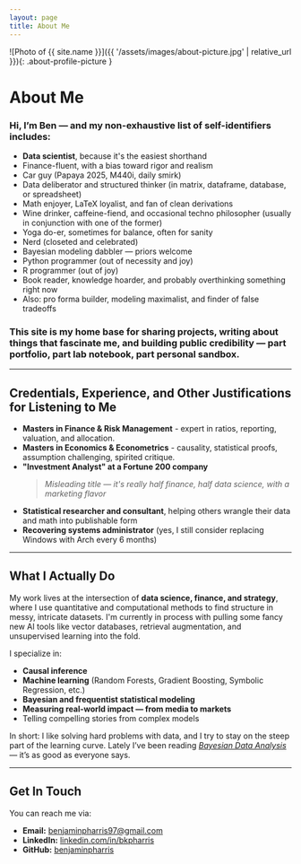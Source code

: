 ```yaml
---
layout: page
title: About Me
---
```


![Photo of {{ site.name }}]({{ '/assets/images/about-picture.jpg' | relative_url }}){: .about-profile-picture }

# About Me

### Hi, I’m Ben — and my non-exhaustive list of self-identifiers includes:

- **Data scientist**, because it's the easiest shorthand
- Finance-fluent, with a bias toward rigor and realism
- Car guy (Papaya 2025, M440i, daily smirk)
- Data deliberator and structured thinker (in matrix, dataframe, database, or spreadsheet)
- Math enjoyer, LaTeX loyalist, and fan of clean derivations
- Wine drinker, caffeine-fiend, and occasional techno philosopher (usually in conjunction with one of the former)
- Yoga do-er, sometimes for balance, often for sanity 
- Nerd (closeted and celebrated)
- Bayesian modeling dabbler — priors welcome
- Python programmer (out of necessity and joy)
- R programmer (out of joy)
- Book reader, knowledge hoarder, and probably overthinking something right now
- Also: pro forma builder, modeling maximalist, and finder of false tradeoffs

### This site is my home base for sharing projects, writing about things that fascinate me, and building public credibility — part portfolio, part lab notebook, part personal sandbox.

---

## Credentials, Experience, and Other Justifications for Listening to Me

- **Masters in Finance & Risk Management**  - expert in ratios, reporting, valuation, and allocation.
- **Masters in Economics & Econometrics**  -  causality, statistical proofs, assumption challenging, spirited critique.
- **"Investment Analyst" at a Fortune 200 company**  
   > *Misleading title — it's really half finance, half data science, with a marketing flavor*  
- **Statistical researcher and consultant**, helping others wrangle their data and math into publishable form
- **Recovering systems administrator** (yes, I still consider replacing Windows with Arch every 6 months)  

---

## What I Actually Do

My work lives at the intersection of **data science, finance, and strategy**, where I use quantitative and computational methods to find structure in messy, intricate datasets.
I'm currently in process with pulling some fancy new AI tools like vector databases, retrieval augmentation, and unsupervised learning into the fold.

I specialize in:
- **Causal inference**  
- **Machine learning** (Random Forests, Gradient Boosting, Symbolic Regression, etc.)  
- **Bayesian and frequentist statistical modeling**  
- **Measuring real-world impact — from media to markets**  
- Telling compelling stories from complex models

In short: I like solving hard problems with data, and I try to stay on the steep part of the learning curve. Lately I’ve been reading [*Bayesian Data Analysis*](https://sites.stat.columbia.edu/gelman/book/) — it’s as good as everyone says.

---

## Get In Touch

You can reach me via:

- **Email:** [benjaminpharris97@gmail.com](mailto:benjaminpharris97@gmail.com)  
- **LinkedIn:** [linkedin.com/in/bkpharris](https://www.linkedin.com/in/bkpharris/)  
- **GitHub:** [benjaminpharris](https://github.com/benjaminpharris)  
<!-- Add Twitter, blog, newsletter, or obsidian vault link if you like -->
